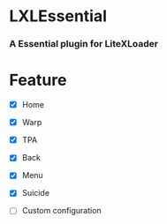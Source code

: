 # LXLEssential
### A Essential plugin for LiteXLoader
# Feature
- [x]  Home

- [x]  Warp

- [x]  TPA

- [x]  Back

- [x]  Menu

- [x]  Suicide

- [ ]  Custom configuration
